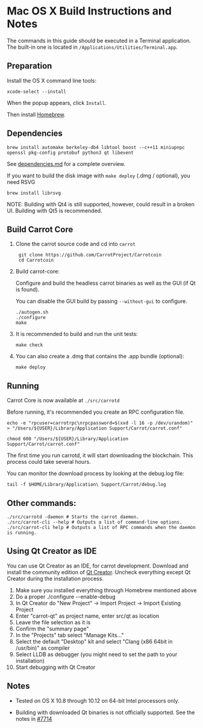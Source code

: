Mac OS X Build Instructions and Notes
====================================
The commands in this guide should be executed in a Terminal application.
The built-in one is located in `/Applications/Utilities/Terminal.app`.

Preparation
-----------
Install the OS X command line tools:

`xcode-select --install`

When the popup appears, click `Install`.

Then install [Homebrew](https://brew.sh).

Dependencies
----------------------

    brew install automake berkeley-db4 libtool boost --c++11 miniupnpc openssl pkg-config protobuf python3 qt libevent

See [dependencies.md](dependencies.md) for a complete overview.

If you want to build the disk image with `make deploy` (.dmg / optional), you need RSVG

    brew install librsvg

NOTE: Building with Qt4 is still supported, however, could result in a broken UI. Building with Qt5 is recommended.

Build Carrot Core
------------------------

1. Clone the carrot source code and cd into `carrot`

        git clone https://github.com/CarrotProject/Carrotcoin
        cd Carrotcoin

2.  Build carrot-core:

    Configure and build the headless carrot binaries as well as the GUI (if Qt is found).

    You can disable the GUI build by passing `--without-gui` to configure.

        ./autogen.sh
        ./configure
        make

3.  It is recommended to build and run the unit tests:

        make check

4.  You can also create a .dmg that contains the .app bundle (optional):

        make deploy

Running
-------

Carrot Core is now available at `./src/carrotd`

Before running, it's recommended you create an RPC configuration file.

    echo -e "rpcuser=carrotrpc\nrpcpassword=$(xxd -l 16 -p /dev/urandom)" > "/Users/${USER}/Library/Application Support/Carrot/carrot.conf"

    chmod 600 "/Users/${USER}/Library/Application Support/Carrot/carrot.conf"

The first time you run carrotd, it will start downloading the blockchain. This process could take several hours.

You can monitor the download process by looking at the debug.log file:

    tail -f $HOME/Library/Application\ Support/Carrot/debug.log

Other commands:
-------

    ./src/carrotd -daemon # Starts the carrot daemon.
    ./src/carrot-cli --help # Outputs a list of command-line options.
    ./src/carrot-cli help # Outputs a list of RPC commands when the daemon is running.

Using Qt Creator as IDE
------------------------
You can use Qt Creator as an IDE, for carrot development.
Download and install the community edition of [Qt Creator](https://www.qt.io/download/).
Uncheck everything except Qt Creator during the installation process.

1. Make sure you installed everything through Homebrew mentioned above
2. Do a proper ./configure --enable-debug
3. In Qt Creator do "New Project" -> Import Project -> Import Existing Project
4. Enter "carrot-qt" as project name, enter src/qt as location
5. Leave the file selection as it is
6. Confirm the "summary page"
7. In the "Projects" tab select "Manage Kits..."
8. Select the default "Desktop" kit and select "Clang (x86 64bit in /usr/bin)" as compiler
9. Select LLDB as debugger (you might need to set the path to your installation)
10. Start debugging with Qt Creator

Notes
-----

* Tested on OS X 10.8 through 10.12 on 64-bit Intel processors only.

* Building with downloaded Qt binaries is not officially supported. See the notes in [#7714](https://github.com/CarrotProject/Carrotcoin/issues/7714)
